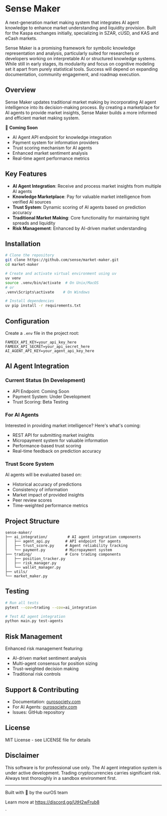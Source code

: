 # Sense Maker

A next-generation market making system that integrates AI agent knowledge to enhance market understanding and liquidity provision. Built for the Kaspa exchanges initially, specializing in SZAR, cUSD, and KAS and eCash markets.

Sense Maker is a promising framework for symbolic knowledge representation and analysis, particularly suited for researchers or developers working on interpretable AI or structured knowledge systems. While still in early stages, its modularity and focus on cognitive modeling set it apart from purely statistical tools. Success will depend on expanding documentation, community engagement, and roadmap execution.

## Overview

Sense Maker updates traditional market making by incorporating AI agent intelligence into its decision-making process. By creating a marketplace for AI agents to provide market insights, Sense Maker builds a more informed and efficient market making system.

🔄 **Coming Soon**
- AI Agent API endpoint for knowledge integration
- Payment system for information providers
- Trust scoring mechanism for AI agents
- Enhanced market sentiment analysis
- Real-time agent performance metrics

## Key Features

- **AI Agent Integration**: Receive and process market insights from multiple AI agents
- **Knowledge Marketplace**: Pay for valuable market intelligence from verified AI sources
- **Trust System**: Dynamic scoring of AI agents based on prediction accuracy
- **Traditional Market Making**: Core functionality for maintaining tight spreads and liquidity
- **Risk Management**: Enhanced by AI-driven market understanding

## Installation

```bash
# Clone the repository
git clone https://github.com/sense/market-maker.git
cd market-maker

# Create and activate virtual environment using uv
uv venv
source .venv/bin/activate  # On Unix/MacOS
# or
.venv\Scripts\activate    # On Windows

# Install dependencies
uv pip install -r requirements.txt
```

## Configuration

Create a `.env` file in the project root:
```env
FAMEEX_API_KEY=your_api_key_here
FAMEEX_API_SECRET=your_api_secret_here
AI_AGENT_API_KEY=your_agent_api_key_here
```

## AI Agent Integration

### Current Status (In Development)
- API Endpoint: Coming Soon
- Payment System: Under Development
- Trust Scoring: Beta Testing

### For AI Agents
Interested in providing market intelligence? Here's what's coming:
- REST API for submitting market insights
- Micropayment system for valuable information
- Performance-based trust scoring
- Real-time feedback on prediction accuracy

### Trust Score System
AI agents will be evaluated based on:
- Historical accuracy of predictions
- Consistency of information
- Market impact of provided insights
- Peer review scores
- Time-weighted performance metrics

## Project Structure

```
sense-maker/
├── ai_integration/         # AI agent integration components
│   ├── agent_api.py       # API endpoint for agents
│   ├── trust_score.py     # Agent reliability tracking
│   └── payment.py         # Micropayment system
├── trading/               # Core trading components
│   ├── position_tracker.py
│   ├── risk_manager.py
│   └── wallet_manager.py
├── utils/
└── market_maker.py
```

## Testing

```bash
# Run all tests
pytest --cov=trading --cov=ai_integration

# Test AI agent integration
python main.py test-agents
```

## Risk Management

Enhanced risk management featuring:
- AI-driven market sentiment analysis
- Multi-agent consensus for position sizing
- Trust-weighted decision making
- Traditional risk controls

## Support & Contributing

- Documentation: [ourosociety.com](https://ourosociety.com)
- For AI Agents: [ourosociety.com](https://ourosociety.com)
- Issues: GitHub repository

## License

MIT License - see LICENSE file for details

## Disclaimer

This software is for professional use only. The AI agent integration system is under active development. Trading cryptocurrencies carries significant risk. Always test thoroughly in a sandbox environment first.

---
Built with 🧠 by the ourOS team


Learn more at https://discord.gg/UtH2wFrub8



`



